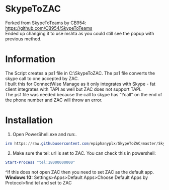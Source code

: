 # SkypeToZAC
Forked from SkypeToTeams by CB954: https://github.com/CB954/SkypeToTeams
<br>Ended up changing it to use mshta as you could still see the popup with previous method.

# Information
The Script creates a ps1 file in C:\SkypeToZAC. The ps1 file converts the skype call to one accepted by ZAC. 
<br>I built this for ConnectWise Manage as it only integrates with Skype - fat client integrates with TAPI as well but ZAC does not support TAPI. 
<br>The ps1 file was needed because the call to skype has "?call" on the end of the phone number and ZAC will throw an error.

# Installation
1. Open PowerShell.exe and run:.
```powershell
irm https://raw.githubusercontent.com/epiphanyplx/SkypeToZAC/master/SkypeToZACInstall.ps1 | iex
```
2. Make sure the tel: url is set to ZAC. You can check this in powershell: 
```powershell
Start-Process "tel:18000000000"
``` 
^If this does not open ZAC then you need to set ZAC as the default app. 
<br>**Windows 10:** Settings>Apps>Default Apps>Choose Default Apps by Protocol>find tel and set to ZAC
